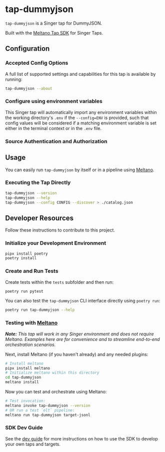 # tap-dummyjson

`tap-dummyjson` is a Singer tap for DummyJSON.

Built with the [Meltano Tap SDK](https://sdk.meltano.com) for Singer Taps.

<!--

Developer TODO: Update the below as needed to correctly describe the install procedure. For instance, if you do not have a PyPi repo, or if you want users to directly install from your git repo, you can modify this step as appropriate.

## Installation

Install from PyPi:

```bash
pipx install tap-dummyjson
```

Install from GitHub:

```bash
pipx install git+https://github.com/ORG_NAME/tap-dummyjson.git@main
```

-->

## Configuration

### Accepted Config Options

<!--
Developer TODO: Provide a list of config options accepted by the tap.

This section can be created by copy-pasting the CLI output from:

```
tap-dummyjson --about --format=markdown
```
-->

A full list of supported settings and capabilities for this
tap is available by running:

```bash
tap-dummyjson --about
```

### Configure using environment variables

This Singer tap will automatically import any environment variables within the working directory's
`.env` if the `--config=ENV` is provided, such that config values will be considered if a matching
environment variable is set either in the terminal context or in the `.env` file.

### Source Authentication and Authorization

<!--
Developer TODO: If your tap requires special access on the source system, or any special authentication requirements, provide those here.
-->

## Usage

You can easily run `tap-dummyjson` by itself or in a pipeline using [Meltano](https://meltano.com/).

### Executing the Tap Directly

```bash
tap-dummyjson --version
tap-dummyjson --help
tap-dummyjson --config CONFIG --discover > ./catalog.json
```

## Developer Resources

Follow these instructions to contribute to this project.

### Initialize your Development Environment

```bash
pipx install poetry
poetry install
```

### Create and Run Tests

Create tests within the `tests` subfolder and
  then run:

```bash
poetry run pytest
```

You can also test the `tap-dummyjson` CLI interface directly using `poetry run`:

```bash
poetry run tap-dummyjson --help
```

### Testing with [Meltano](https://www.meltano.com)

_**Note:** This tap will work in any Singer environment and does not require Meltano.
Examples here are for convenience and to streamline end-to-end orchestration scenarios._

<!--
Developer TODO:
Your project comes with a custom `meltano.yml` project file already created. Open the `meltano.yml` and follow any "TODO" items listed in
the file.
-->

Next, install Meltano (if you haven't already) and any needed plugins:

```bash
# Install meltano
pipx install meltano
# Initialize meltano within this directory
cd tap-dummyjson
meltano install
```

Now you can test and orchestrate using Meltano:

```bash
# Test invocation:
meltano invoke tap-dummyjson --version
# OR run a test `elt` pipeline:
meltano run tap-dummyjson target-jsonl
```

### SDK Dev Guide

See the [dev guide](https://sdk.meltano.com/en/latest/dev_guide.html) for more instructions on how to use the SDK to
develop your own taps and targets.
